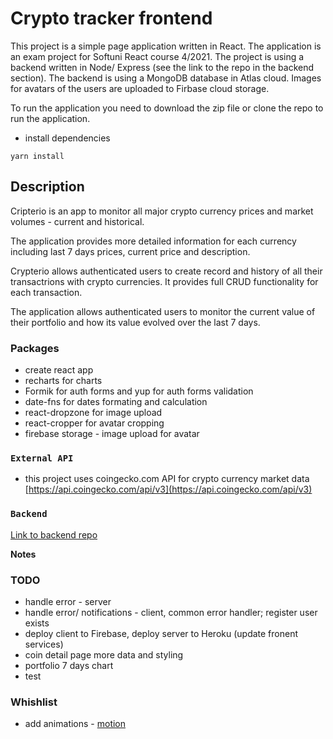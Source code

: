 # Crypto tracker frontend

This project is a simple page application written in React. The application is an exam project for Softuni React course 4/2021. The project is using a backend written in Node/ Express (see the link to the repo in the backend section). The backend is using a MongoDB database in Atlas cloud. Images for avatars of the users are uploaded to Firbase cloud storage.

To run the application you need to download the zip file or clone the repo to run the application.

- install dependencies

```
yarn install
```

## Description

Cripterio is an app to monitor all major crypto currency prices and market volumes - current and historical.

The application provides more detailed information for each currency including last 7 days prices, current price and description.

Crypterio allows authenticated users to create record and history of all their transactrions with crypto currencies. It provides full CRUD functionality for each transaction.

The application allows authenticated users to monitor the current value of their portfolio and how its value evolved over the last 7 days.

### Packages

- create react app
- recharts for charts
- Formik for auth forms and yup for auth forms validation
- date-fns for dates formating and calculation
- react-dropzone for image upload
- react-cropper for avatar cropping
- firebase storage - image upload for avatar

### `External API`

- this project uses coingecko.com API for crypto currency market data
  [https://api.coingecko.com/api/v3](https://api.coingecko.com/api/v3)

### `Backend`

[Link to backend repo](https://github.com/dkutelov/crypto-tracker-backend)

**Notes**

### TODO

- handle error - server
- handle error/ notifications - client, common error handler; register user exists
- deploy client to Firebase, deploy server to Heroku (update fronent services)
- coin detail page more data and styling
- portfolio 7 days chart
- test

### Whishlist

- add animations - [motion](https://www.framer.com/motion/)
